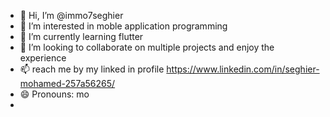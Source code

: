 - 👋 Hi, I’m @immo7seghier
- 👀 I’m interested in moble application programming
- 🌱 I’m currently learning flutter
- 💞️ I’m looking to collaborate on multiple projects and enjoy the experience 
- 📫  reach me by my linked in profile https://www.linkedin.com/in/seghier-mohamed-257a56265/
- 😄 Pronouns: mo
-

<!---
immo7seghier/immo7seghier is a ✨ special ✨ repository because its `README.md` (this file) appears on your GitHub profile.
You can click the Preview link to take a look at your changes.
--->
